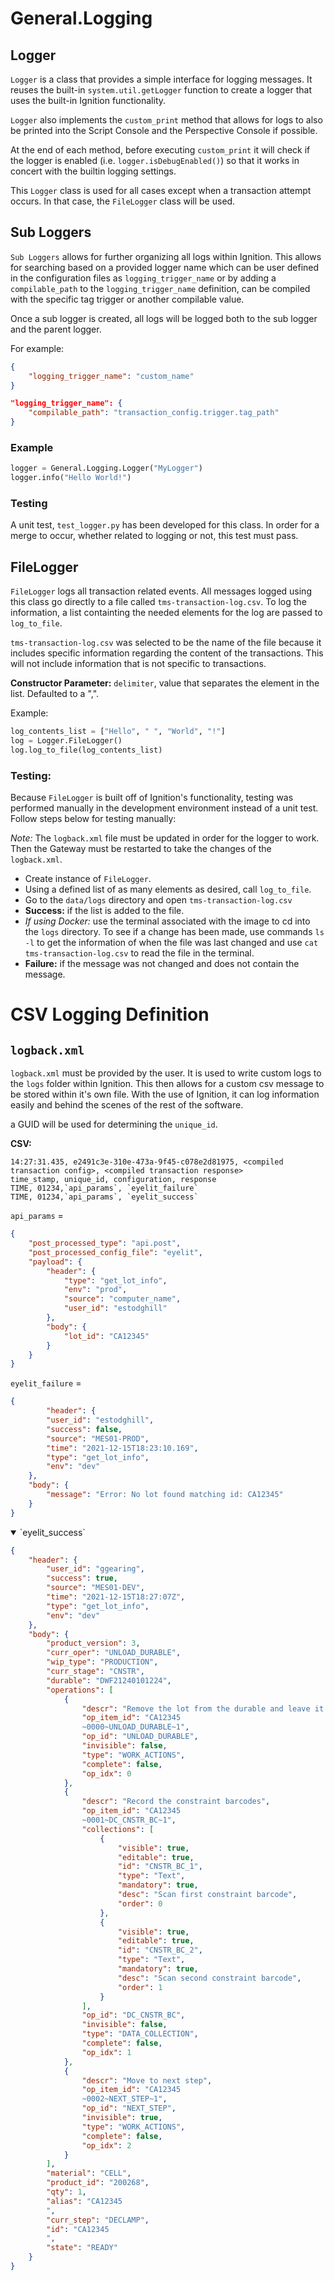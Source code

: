 # General.Logging
## Logger
`Logger` is a class that provides a simple interface for logging messages.
It reuses the built-in `system.util.getLogger` function to create a logger that uses the built-in Ignition functionality.

`Logger` also implements the `custom_print` method that allows for logs to also be printed into the Script Console and the Perspective Console if possible.

At the end of each method, before executing `custom_print` it will check if the logger is enabled (i.e. `logger.isDebugEnabled()`) so that it works in concert with the builtin logging settings.

This `Logger` class is used for all cases except when a transaction attempt occurs. In that case, the `FileLogger` class will be used.

## Sub Loggers
`Sub Loggers` allows for further organizing all logs within Ignition. This allows for searching based on a provided logger name which can be user defined in the configuration files as `logging_trigger_name` or by adding a `compilable_path` to the `logging_trigger_name` definition, can be compiled with the specific tag trigger or another compilable value. 

Once a sub logger is created, all logs will be logged both to the sub logger and the parent logger. 

For example: 

```JSON
{
    "logging_trigger_name": "custom_name"
}
```
```JSON
"logging_trigger_name": {
    "compilable_path": "transaction_config.trigger.tag_path"
}
```

### Example
```python
logger = General.Logging.Logger("MyLogger")
logger.info("Hello World!")
```


### Testing
A unit test, `test_logger.py` has been developed for this class. In order for a merge to occur, whether related to logging or not, this test must pass.

## FileLogger
`FileLogger` logs all transaction related events. All messages logged using this class go directly to a file called `tms-transaction-log.csv`. To log the information, a list containting the needed elements for the log are passed to `log_to_file`.

`tms-transaction-log.csv` was selected to be the name of the file because it includes specific information regarding the content of the transactions. This will not include information that is not specific to transactions.

**Constructor Parameter:** `delimiter`, value that separates the element in the list. Defaulted to a ",".

Example:
```python
log_contents_list = ["Hello", " ", "World", "!"]
log = Logger.FileLogger()
log.log_to_file(log_contents_list)
```

### Testing:

Because `FileLogger` is built off of Ignition's functionality, testing was performed manually in the development environment instead of a unit test. Follow steps below for testing manually:

_Note:_ The `logback.xml` file must be updated in order for the logger to work. Then the Gateway must be restarted to take the changes of the `logback.xml`.

-  Create instance of `FileLogger`. 
-  Using a defined list of as many elements as desired, call `log_to_file`.
-  Go to the `data/logs` directory and open `tms-transaction-log.csv`
-  **Success:** if the list is added to the file.
-  _If using Docker:_ use the terminal associated with the image to cd into the `logs` directory. To see if a change has been made, use commands `ls -l` to get the information of when the file was last changed and use `cat tms-transaction-log.csv` to read the file in the terminal.
 -  **Failure:** if the message was not changed and does not contain the message. 


# CSV Logging Definition

## `logback.xml`
`logback.xml` must be provided by the user. It is used to write custom logs to the `logs` folder within Ignition. This then allows for a custom csv message to be stored within it's own file. With the use of Ignition, it can log information easily and behind the scenes of the rest of the software.

a GUID will be used for determining the `unique_id`.

**CSV:** 

```CSV
14:27:31.435, e2491c3e-310e-473a-9f45-c078e2d81975, <compiled transaction config>, <compiled transaction response>
time_stamp, unique_id, configuration, response
TIME, 01234,`api_params`, `eyelit_failure`
TIME, 01234,`api_params`, `eyelit_success`
```
`api_params` = 
```JSON
{
    "post_processed_type": "api.post",
    "post_processed_config_file": "eyelit",
    "payload": {
        "header": {
            "type": "get_lot_info",
            "env": "prod",
            "source": "computer_name",
            "user_id": "estodghill"
        },
        "body": {
            "lot_id": "CA12345"
        }
    }
}
```
`eyelit_failure` = 
```JSON
{
        "header": {
        "user_id": "estodghill",
        "success": false,
        "source": "MES01-PROD",
        "time": "2021-12-15T18:23:10.169",
        "type": "get_lot_info",
        "env": "dev"
    },
    "body": {
        "message": "Error: No lot found matching id: CA12345"
    }
}
```
<details open>
<summary> `eyelit_success` </summary>

```JSON
{
    "header": {
        "user_id": "ggearing",
        "success": true,
        "source": "MES01-DEV",
        "time": "2021-12-15T18:27:07Z",
        "type": "get_lot_info",
        "env": "dev"
    },
    "body": {
        "product_version": 3,
        "curr_oper": "UNLOAD_DURABLE",
        "wip_type": "PRODUCTION",
        "curr_stage": "CNSTR",
        "durable": "DWF21240101224",
        "operations": [
            {
                "descr": "Remove the lot from the durable and leave it empty.",
                "op_item_id": "CA12345
                ~0000~UNLOAD_DURABLE~1",
                "op_id": "UNLOAD_DURABLE",
                "invisible": false,
                "type": "WORK_ACTIONS",
                "complete": false,
                "op_idx": 0
            },
            {
                "descr": "Record the constraint barcodes",
                "op_item_id": "CA12345
                ~0001~DC_CNSTR_BC~1",
                "collections": [
                    {
                        "visible": true,
                        "editable": true,
                        "id": "CNSTR_BC_1",
                        "type": "Text",
                        "mandatory": true,
                        "desc": "Scan first constraint barcode",
                        "order": 0
                    },
                    {
                        "visible": true,
                        "editable": true,
                        "id": "CNSTR_BC_2",
                        "type": "Text",
                        "mandatory": true,
                        "desc": "Scan second constraint barcode",
                        "order": 1
                    }
                ],
                "op_id": "DC_CNSTR_BC",
                "invisible": false,
                "type": "DATA_COLLECTION",
                "complete": false,
                "op_idx": 1
            },
            {
                "descr": "Move to next step",
                "op_item_id": "CA12345
                ~0002~NEXT_STEP~1",
                "op_id": "NEXT_STEP",
                "invisible": true,
                "type": "WORK_ACTIONS",
                "complete": false,
                "op_idx": 2
            }
        ],
        "material": "CELL",
        "product_id": "200268",
        "qty": 1,
        "alias": "CA12345
        ",
        "curr_step": "DECLAMP",
        "id": "CA12345
        ",
        "state": "READY"
    }
}
```
</details>
